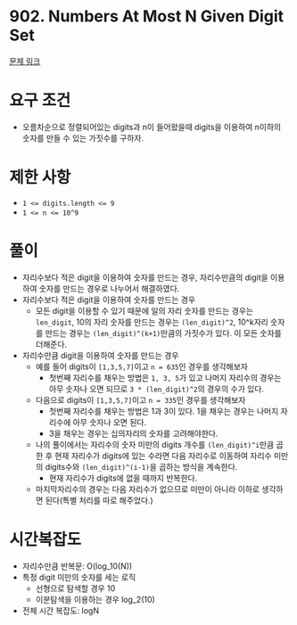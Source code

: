# 902. Numbers At Most N Given Digit Set
[문제 링크](https://leetcode.com/problems/numbers-at-most-n-given-digit-set/)
# 요구 조건 
- 오름차순으로 정렬되어있는 digits과 n이 들어왔을때 digits을 이용하여 n이하의 숫자를 만들 수 있는 가짓수를 구하자.
# 제한 사항 
- `1 <= digits.length <= 9`
- `1 <= n <= 10^9`
# 풀이 
- 자리수보다 적은 digit을 이용하여 숫자를 만드는 경우, 자리수만큼의 digit을 이용하여 숫자를 만드는 경우로 나누어서 해결하였다. 
- 자리수보다 적은 digit을 이용하여 숫자를 만드는 경우
    - 모든 digit을 이용할 수 있기 때문에 일의 자리 숫자를 만드는 경우는 `len_digit`, 10의 자리 숫자를 만드는 경우는 `(len_digit)^2`, 10^k자리 숫자를 만드는 경우는 `(len_digit)^(k+1)`만큼의 가짓수가 있다. 이 모든 숫자를 더해준다. 
- 자리수만큼 digit을 이용하여 숫자를 만드는 경우 
    - 예를 들어 digits이 `[1,3,5,7]`이고 `n = 635`인 경우를 생각해보자 
        - 첫번째 자리수를 채우는 방법은 `1, 3, 5`가 있고 나머지 자리수의 경우는 아무 숫자나 오면 되므로 `3 * (len_digit)^2`의 경우의 수가 있다. 
    - 다음으로 digits이 `[1,3,5,7]`이고 `n = 335`인 경우를 생각해보자 
        - 첫번째 자리수를 채우는 방법은 1과 3이 있다. 1을 채우는 경우는 나머지 자리수에 아무 숫자나 오면 된다. 
        - 3을 채우는 경우는 십의자리의 숫자를 고려해야한다. 
    - 나의 풀이에서는 자리수의 숫자 미만의 digits 개수를 `(len_digit)^i`만큼 곱한 후 현재 자리수가 digits에 있는 수라면 다음 자리수로 이동하여 자리수 미만의 digits수와 `(len_digit)^(i-1)`을 곱하는 방식을 계속한다. 
        - 현재 자리수가 digits에 없을 때까지 반복한다. 
    - 마지막자리수의 경우는 다음 자리수가 없으므로 미만이 아니라 이하로 생각하면 된다(특별 처리를 따로 해주었다.)
# 시간복잡도 
- 자리수만큼 반복문: O(log_10(N))
- 특정 digit 미만의 숫자를 세는 로직
    - 선형으로 탐색할 경우 10
    - 이분탐색을 이용하는 경우 log_2(10)
- 전체 시간 복잡도: logN
    
